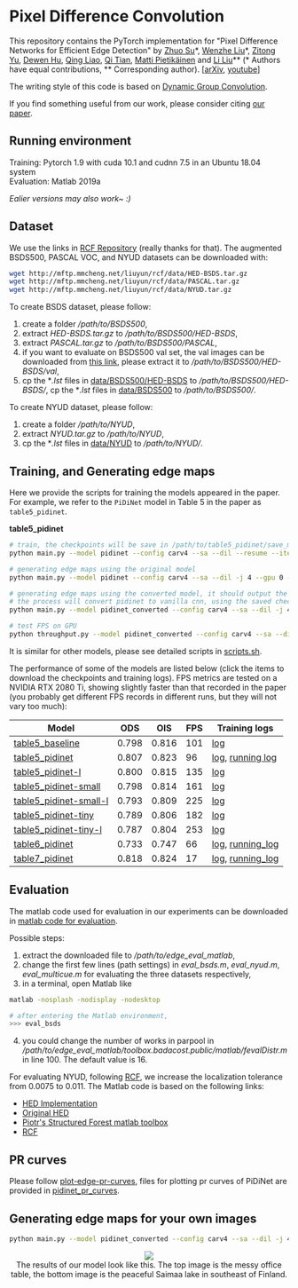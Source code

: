# Pixel Difference Convolution

This repository contains the PyTorch implementation for 
"Pixel Difference Networks for Efficient Edge Detection" 
by 
[Zhuo Su](https://zhuogege1943.com/homepage/)\*, 
[Wenzhe Liu]()\*, 
[Zitong Yu](https://www.oulu.fi/university/researcher/zitong-yu),
[Dewen Hu](https://dblp.org/pers/h/Hu:Dewen.html), 
[Qing Liao](http://liaoqing.me/),
[Qi Tian](https://scholar.google.com/citations?user=61b6eYkAAAAJ&hl=en),
[Matti Pietikäinen](https://en.wikipedia.org/wiki/Matti_Pietik%C3%A4inen_(academic)) and 
[Li Liu](http://lilyliliu.com/)\*\* 
(\* Authors have equal contributions, \*\* Corresponding author). \[[arXiv](https://arxiv.org/abs/2108.07009), [youtube](https://www.youtube.com/watch?v=jEAh_4wm1UU)\]

The writing style of this code is based on [Dynamic Group Convolution](https://github.com/zhuogege1943/dgc).

If you find something useful from our work, please consider citing [our paper](pdc.bib). 

## Running environment

Training: Pytorch 1.9 with cuda 10.1 and cudnn 7.5 in an Ubuntu 18.04 system <br>
Evaluation: Matlab 2019a

*Ealier versions may also work~ :)*

## Dataset

We use the links in [RCF Repository](https://github.com/yun-liu/rcf#testing-rcf) (really thanks for that). The augmented BSDS500, PASCAL VOC, and NYUD datasets can be downloaded with:

```bash
wget http://mftp.mmcheng.net/liuyun/rcf/data/HED-BSDS.tar.gz
wget http://mftp.mmcheng.net/liuyun/rcf/data/PASCAL.tar.gz
wget http://mftp.mmcheng.net/liuyun/rcf/data/NYUD.tar.gz
```

To create BSDS dataset, please follow:

1. create a folder */path/to/BSDS500*, 
2. extract *HED-BSDS.tar.gz* to */path/to/BSDS500/HED-BSDS*,
3. extract *PASCAL.tar.gz* to */path/to/BSDS500/PASCAL*,
4. if you want to evaluate on BSDS500 val set, the val images can be downloaded from [this link](https://drive.google.com/file/d/1q0jdUM9PStWT12o1RgTLOKOXN3Ql5OxS/view?usp=sharing), please extract it to */path/to/BSDS500/HED-BSDS/val*,
5. cp the \**.lst* files in [data/BSDS500/HED-BSDS](data/BSDS500/HED-BSDS) to */path/to/BSDS500/HED-BSDS/*, cp the \**.lst* files in [data/BSDS500](data/BSDS500) to */path/to/BSDS500/*.

To create NYUD dataset, please follow:

1. create a folder */path/to/NYUD*,
2. extract *NYUD.tar.gz* to */path/to/NYUD*,
3. cp the \**.lst* files in [data/NYUD](data/NYUD) to */path/to/NYUD/*.


## Training, and Generating edge maps

Here we provide the scripts for training the models appeared in the paper. For example, we refer to the `PiDiNet` model in Table 5 in the paper as `table5_pidinet`. 


**table5_pidinet**
```bash
# train, the checkpoints will be save in /path/to/table5_pidinet/save_models/ during training
python main.py --model pidinet --config carv4 --sa --dil --resume --iter-size 24 -j 4 --gpu 0 --epochs 20 --lr 0.005 --lr-type multistep --lr-steps 10-16 --wd 1e-4 --savedir /path/to/table5_pidinet --datadir /path/to/BSDS500 --dataset BSDS

# generating edge maps using the original model
python main.py --model pidinet --config carv4 --sa --dil -j 4 --gpu 0 --savedir /path/to/table5_pidinet --datadir /path/to/BSDS500 --dataset BSDS --evaluate /path/to/table5_pidinet/save_models/checkpointxxx.pth

# generating edge maps using the converted model, it should output the same results just like using the original model
# the process will convert pidinet to vanilla cnn, using the saved checkpoint
python main.py --model pidinet_converted --config carv4 --sa --dil -j 4 --gpu 0 --savedir /path/to/table5_pidinet --datadir /path/to/BSDS500 --dataset BSDS --evaluate /path/to/table5_pidinet/save_models/checkpointxxx.pth --evaluate-converted

# test FPS on GPU
python throughput.py --model pidinet_converted --config carv4 --sa --dil -j 1 --gpu 0 --datadir /path/to/BSDS500 --dataset BSDS
```

It is similar for other models, please see detailed scripts in [scripts.sh](scripts.sh).

The performance of some of the models are listed below (click the items to download the checkpoints and training logs). FPS metrics are tested on a NVIDIA RTX 2080 Ti, showing slightly faster than that recorded in the paper (you probably get different FPS records in different runs, but they will not vary too much):

| Model                  | ODS   | OIS   | FPS | Training logs |
|------------------------|-------|-------|-----|---------------|
| [table5_baseline](trained_models/table5_baseline.pth)        | 0.798 | 0.816 | 101 |[log](training_logs/table5_baseline.log) |
| [table5_pidinet](trained_models/table5_pidinet.pth)         | 0.807 | 0.823 | 96  |[log](training_logs/table5_pidinet.log), [running log](training_logs/table6_pidinet_running.log)|
| [table5_pidinet-l](trained_models/table5_pidinet-l.pth)       | 0.800 | 0.815 | 135 |[log](training_logs/table5_pidinet-l.log) |
| [table5_pidinet-small](trained_models/table5_pidinet-small.pth)   | 0.798 | 0.814 | 161 |[log](training_logs/table5_pidinet-small.log) |
| [table5_pidinet-small-l](trained_models/table5_pidinet-small-l.pth) | 0.793 | 0.809 | 225 |[log](training_logs/table5_pidinet-small-l.log) |
| [table5_pidinet-tiny](trained_models/table5_pidinet-tiny.pth)    | 0.789 | 0.806 | 182 |[log](training_logs/table5_pidinet-tiny.log) |
| [table5_pidinet-tiny-l](trained_models/table5_pidinet-tiny-l.pth)  | 0.787 | 0.804 | 253 |[log](training_logs/table5_pidinet-tiny-l.log ) |
| [table6_pidinet](trained_models/table6_pidinet.pth)         | 0.733 | 0.747 | 66  |[log](training_logs/table6_pidinet.log), [running_log](training_logs/table6_pidinet_running.log)|
| [table7_pidinet](trained_models/table7_pidinet.pth)         | 0.818 | 0.824 | 17  |[log](training_logs/table7_pidinet.log), [running_log](training_logs/table7_pidinet_running.log)|

## Evaluation

The matlab code used for evaluation in our experiments can be downloaded in [matlab code for evaluation](https://drive.google.com/file/d/16_aqTaeSiKPwCRMwdnvFXH7b7qYL_pKB/view?usp=sharing).

Possible steps:

1. extract the downloaded file to */path/to/edge_eval_matlab*,
2. change the first few lines (path settings) in *eval_bsds.m*, *eval_nyud.m*, *eval_multicue.m* for evaluating the three datasets respectively,
3. in a terminal, open Matlab like 
```bash
matlab -nosplash -nodisplay -nodesktop

# after entering the Matlab environment, 
>>> eval_bsds
```
4. you could change the number of works in parpool in */path/to/edge_eval_matlab/toolbox.badacost.public/matlab/fevalDistr.m* in line 100. The default value is 16.

For evaluating NYUD, following [RCF](https://openaccess.thecvf.com/content_cvpr_2017/html/Liu_Richer_Convolutional_Features_CVPR_2017_paper.html), we increase the localization tolerance from 0.0075 to 0.011. The Matlab code is based on the following links:

- [HED Implementation](https://github.com/xwjabc/hed)
- [Original HED](https://github.com/s9xie/hed)
- [Piotr's Structured Forest matlab toolbox](https://github.com/pdollar/edges)
- [RCF](https://github.com/yun-liu/rcf)

## PR curves
Please follow [plot-edge-pr-curves](https://github.com/MCG-NKU/plot-edge-pr-curves), files for plotting pr curves of PiDiNet are provided in [pidinet_pr_curves](pidinet_pr_curves).

## Generating edge maps for your own images
```bash
python main.py --model pidinet_converted --config carv4 --sa --dil -j 4 --gpu 0 --savedir /path/to/savedir --datadir /path/to/custom_images --dataset Custom --evaluate /path/to/table5_pidinet/save_models/checkpointxxx.pth --evaluate-converted
```

<div align=center>
<img src="https://user-images.githubusercontent.com/18327074/129970337-bb467a8c-825e-47ee-872c-533f0a5da37a.jpg"><br>
The results of our model look like this. The top image is the messy office table, the bottom image is the peaceful Saimaa lake in southeast of Finland.
</div>

